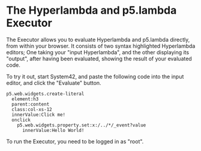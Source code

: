 The Hyperlambda and p5.lambda Executor
========

The Executor allows you to evaluate Hyperlambda and p5.lambda directly, from within your browser. It consists of two
syntax highlighted Hyperlambda editors; One taking your "input Hyperlambda", and the other displaying its "output", after
having been evaluated, showing the result of your evaluated code.

To try it out, start System42, and paste the following code into the input editor, and click the "Evaluate" button.

```
p5.web.widgets.create-literal
  element:h3
  parent:content
  class:col-xs-12
  innerValue:Click me!
  onclick
    p5.web.widgets.property.set:x:/../*/_event?value
      innerValue:Hello World!
```

To run the Executor, you need to be logged in as "root".



